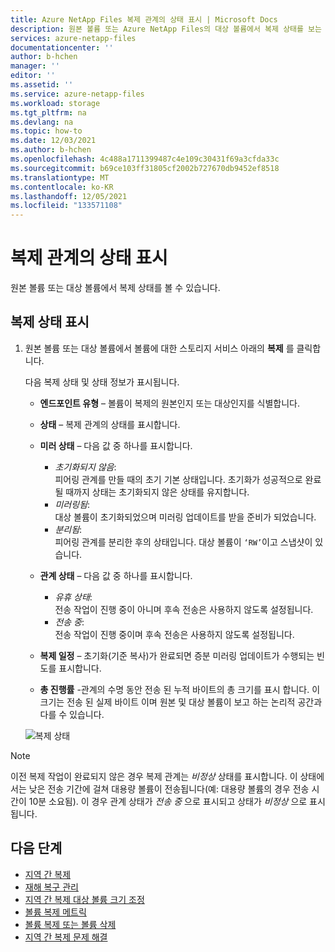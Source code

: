 ```yaml
---
title: Azure NetApp Files 복제 관계의 상태 표시 | Microsoft Docs
description: 원본 볼륨 또는 Azure NetApp Files의 대상 볼륨에서 복제 상태를 보는 방법을 설명합니다.
services: azure-netapp-files
documentationcenter: ''
author: b-hchen
manager: ''
editor: ''
ms.assetid: ''
ms.service: azure-netapp-files
ms.workload: storage
ms.tgt_pltfrm: na
ms.devlang: na
ms.topic: how-to
ms.date: 12/03/2021
ms.author: b-hchen
ms.openlocfilehash: 4c488a1711399487c4e109c30431f69a3cfda33c
ms.sourcegitcommit: b69ce103ff31805cf2002b727670db9452ef8518
ms.translationtype: MT
ms.contentlocale: ko-KR
ms.lasthandoff: 12/05/2021
ms.locfileid: "133571108"
---
```

# <a name="display-health-status-of-replication-relationship"></a>복제 관계의 상태 표시 

원본 볼륨 또는 대상 볼륨에서 복제 상태를 볼 수 있습니다.  

## <a name="display-replication-status"></a>복제 상태 표시

1. 원본 볼륨 또는 대상 볼륨에서 볼륨에 대한 스토리지 서비스 아래의 **복제** 를 클릭합니다.

    다음 복제 상태 및 상태 정보가 표시됩니다.  
    * **엔드포인트 유형** – 볼륨이 복제의 원본인지 또는 대상인지를 식별합니다.
    * **상태** – 복제 관계의 상태를 표시합니다.
    * **미러 상태** – 다음 값 중 하나를 표시합니다.
        * *초기화되지 않음*:  
            피어링 관계를 만들 때의 초기 기본 상태입니다. 초기화가 성공적으로 완료될 때까지 상태는 초기화되지 않은 상태를 유지합니다.
        * *미러링됨*:   
            대상 볼륨이 초기화되었으며 미러링 업데이트를 받을 준비가 되었습니다.
        * *분리됨*:   
            피어링 관계를 분리한 후의 상태입니다. 대상 볼륨이 `‘RW’`이고 스냅샷이 있습니다.
    * **관계 상태** – 다음 값 중 하나를 표시합니다. 
        * *유휴 상태*:  
            전송 작업이 진행 중이 아니며 후속 전송은 사용하지 않도록 설정됩니다.
        * *전송 중*:  
            전송 작업이 진행 중이며 후속 전송은 사용하지 않도록 설정됩니다.
    * **복제 일정** – 초기화(기준 복사)가 완료되면 증분 미러링 업데이트가 수행되는 빈도를 표시합니다.

    * **총 진행률** -관계의 수명 동안 전송 된 누적 바이트의 총 크기를 표시 합니다. 이 크기는 전송 된 실제 바이트 이며 원본 및 대상 볼륨이 보고 하는 논리적 공간과 다를 수 있습니다.  

    ![복제 상태](../media/azure-netapp-files/cross-region-replication-health-status.png)

> [!NOTE] 
> 이전 복제 작업이 완료되지 않은 경우 복제 관계는 *비정상* 상태를 표시합니다. 이 상태에서는 낮은 전송 기간에 걸쳐 대용량 볼륨이 전송됩니다(예: 대용량 볼륨의 경우 전송 시간이 10분 소요됨). 이 경우 관계 상태가 *전송 중* 으로 표시되고 상태가 *비정상* 으로 표시됩니다.

## <a name="next-steps"></a>다음 단계  

* [지역 간 복제](cross-region-replication-introduction.md)
* [재해 복구 관리](cross-region-replication-manage-disaster-recovery.md)
* [지역 간 복제 대상 볼륨 크기 조정](azure-netapp-files-resize-capacity-pools-or-volumes.md#resize-a-cross-region-replication-destination-volume)
* [볼륨 복제 메트릭](azure-netapp-files-metrics.md#replication)
* [볼륨 복제 또는 볼륨 삭제](cross-region-replication-delete.md)
* [지역 간 복제 문제 해결](troubleshoot-cross-region-replication.md)

